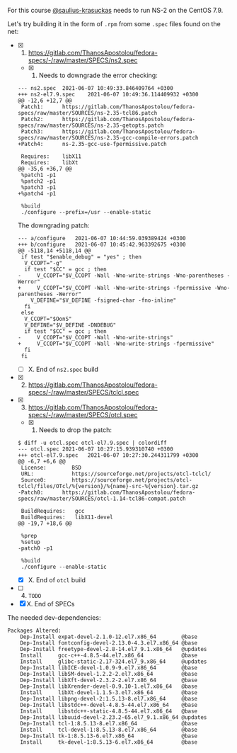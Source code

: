 For this course [@saulius-krasuckas](saulius-krasuckas) needs to run NS-2 on the CentOS 7.9.

Let's try building it in the form of `.rpm` from some `.spec` files found on the net:

- [x] 1. https://gitlab.com/ThanosApostolou/fedora-specs/-/raw/master/SPECS/ns2.spec
  - [x] 1. Needs to downgrade the error checking:
  ```
  --- ns2.spec	2021-06-07 10:49:33.846409764 +0300
  +++ ns2-el7.9.spec	2021-06-07 10:49:36.114409932 +0300
  @@ -12,6 +12,7 @@
   Patch1:		https://gitlab.com/ThanosApostolou/fedora-specs/raw/master/SOURCES/ns-2.35-tcl86.patch
   Patch2:		https://gitlab.com/ThanosApostolou/fedora-specs/raw/master/SOURCES/ns-2.35-getopts.patch
   Patch3:		https://gitlab.com/ThanosApostolou/fedora-specs/raw/master/SOURCES/ns-2.35-gcc-compile-errors.patch
  +Patch4:		ns-2.35-gcc-use-fpermissive.patch

   Requires:	libX11
   Requires:	libXt
  @@ -35,6 +36,7 @@
   %patch1 -p1
   %patch2 -p1
   %patch3 -p1
  +%patch4 -p1

   %build
   ./configure --prefix=/usr --enable-static
  ```
  The downgrading patch:
  ```
  --- a/configure	2021-06-07 10:44:59.039389424 +0300
  +++ b/configure	2021-06-07 10:45:42.963392675 +0300
  @@ -5118,14 +5118,14 @@
   if test "$enable_debug" = "yes" ; then
    V_CCOPT="-g"
    if test "$CC" = gcc ; then
  -		V_CCOPT="$V_CCOPT -Wall -Wno-write-strings -Wno-parentheses -Werror"
  +		V_CCOPT="$V_CCOPT -Wall -Wno-write-strings -fpermissive -Wno-parentheses -Werror"
      V_DEFINE="$V_DEFINE -fsigned-char -fno-inline"
    fi
   else
    V_CCOPT="$OonS"
    V_DEFINE="$V_DEFINE -DNDEBUG"
    if test "$CC" = gcc ; then
  -		V_CCOPT="$V_CCOPT -Wall -Wno-write-strings"
  +		V_CCOPT="$V_CCOPT -Wall -Wno-write-strings -fpermissive"
    fi
   fi

  ```
  - [ ] X. End of `ns2.spec` build
- [x] 2. https://gitlab.com/ThanosApostolou/fedora-specs/-/raw/master/SPECS/tclcl.spec
- [x] 3. https://gitlab.com/ThanosApostolou/fedora-specs/-/raw/master/SPECS/otcl.spec
  - [x] 1. Needs to drop the patch: 
  ```
  $ diff -u otcl.spec otcl-el7.9.spec | colordiff 
  --- otcl.spec	2021-06-07 10:27:15.939310740 +0300
  +++ otcl-el7.9.spec	2021-06-07 10:27:30.244311799 +0300
  @@ -6,7 +6,6 @@
   License:        BSD
   URL:            https://sourceforge.net/projects/otcl-tclcl/
   Source0:        https://sourceforge.net/projects/otcl-tclcl/files/OTcl/%{version}/%{name}-src-%{version}.tar.gz
  -Patch0:		https://gitlab.com/ThanosApostolou/fedora-specs/raw/master/SOURCES/otcl-1.14-tcl86-compat.patch

   BuildRequires:	gcc
   BuildRequires:	libX11-devel
  @@ -19,7 +18,6 @@

   %prep
   %setup
  -patch0 -p1

   %build
   ./configure --enable-static
  ```
  - [x] X. End of `otcl` build
- [ ] 4. `TODO`
- [x] X. End of SPECs

The needed dev-dependencies:
```
Packages Altered:
    Dep-Install expat-devel-2.1.0-12.el7.x86_64        @base
    Dep-Install fontconfig-devel-2.13.0-4.3.el7.x86_64 @base
    Dep-Install freetype-devel-2.8-14.el7_9.1.x86_64   @updates
    Install     gcc-c++-4.8.5-44.el7.x86_64            @base
    Install     glibc-static-2.17-324.el7_9.x86_64     @updates
    Dep-Install libICE-devel-1.0.9-9.el7.x86_64        @base
    Dep-Install libSM-devel-1.2.2-2.el7.x86_64         @base
    Dep-Install libXft-devel-2.3.2-2.el7.x86_64        @base
    Dep-Install libXrender-devel-0.9.10-1.el7.x86_64   @base
    Install     libXt-devel-1.1.5-3.el7.x86_64         @base
    Dep-Install libpng-devel-2:1.5.13-8.el7.x86_64     @base
    Dep-Install libstdc++-devel-4.8.5-44.el7.x86_64    @base
    Install     libstdc++-static-4.8.5-44.el7.x86_64   @base
    Dep-Install libuuid-devel-2.23.2-65.el7_9.1.x86_64 @updates
    Dep-Install tcl-1:8.5.13-8.el7.x86_64              @base
    Install     tcl-devel-1:8.5.13-8.el7.x86_64        @base
    Dep-Install tk-1:8.5.13-6.el7.x86_64               @base
    Install     tk-devel-1:8.5.13-6.el7.x86_64         @base
```
